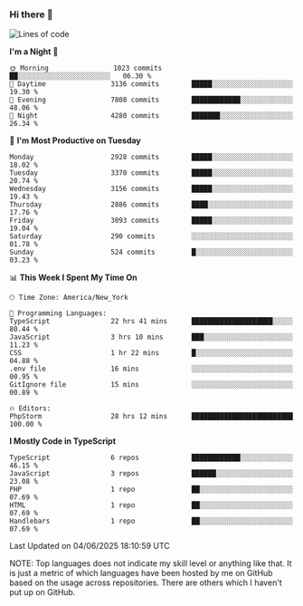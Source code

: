 ### Hi there 👋

<!--
**LynxJinxxy/LynxJinxxy** is a ✨ _special_ ✨ repository because its `README.md` (this file) appears on your GitHub profile.

Here are some ideas to get you started:

- 🔭 I’m currently working on ...
- 🌱 I’m currently learning ...
- 👯 I’m looking to collaborate on ...
- 🤔 I’m looking for help with ...
- 💬 Ask me about ...
- 📫 How to reach me: ...
- 😄 Pronouns: ...
- ⚡ Fun fact: ...
-->

<!--START_SECTION:waka-->
![Lines of code](https://img.shields.io/badge/From%20Hello%20World%20I%27ve%20Written-24.8%20million%20lines%20of%20code-blue)

**I'm a Night 🦉** 

```text
🌞 Morning                1023 commits        ██░░░░░░░░░░░░░░░░░░░░░░░   06.30 % 
🌆 Daytime                3136 commits        █████░░░░░░░░░░░░░░░░░░░░   19.30 % 
🌃 Evening                7808 commits        ████████████░░░░░░░░░░░░░   48.06 % 
🌙 Night                  4280 commits        ███████░░░░░░░░░░░░░░░░░░   26.34 % 
```
📅 **I'm Most Productive on Tuesday** 

```text
Monday                   2928 commits        █████░░░░░░░░░░░░░░░░░░░░   18.02 % 
Tuesday                  3370 commits        █████░░░░░░░░░░░░░░░░░░░░   20.74 % 
Wednesday                3156 commits        █████░░░░░░░░░░░░░░░░░░░░   19.43 % 
Thursday                 2886 commits        ████░░░░░░░░░░░░░░░░░░░░░   17.76 % 
Friday                   3093 commits        █████░░░░░░░░░░░░░░░░░░░░   19.04 % 
Saturday                 290 commits         ░░░░░░░░░░░░░░░░░░░░░░░░░   01.78 % 
Sunday                   524 commits         █░░░░░░░░░░░░░░░░░░░░░░░░   03.23 % 
```


📊 **This Week I Spent My Time On** 

```text
🕑︎ Time Zone: America/New_York

💬 Programming Languages: 
TypeScript               22 hrs 41 mins      ████████████████████░░░░░   80.44 % 
JavaScript               3 hrs 10 mins       ███░░░░░░░░░░░░░░░░░░░░░░   11.23 % 
CSS                      1 hr 22 mins        █░░░░░░░░░░░░░░░░░░░░░░░░   04.88 % 
.env file                16 mins             ░░░░░░░░░░░░░░░░░░░░░░░░░   00.95 % 
GitIgnore file           15 mins             ░░░░░░░░░░░░░░░░░░░░░░░░░   00.89 % 

🔥 Editors: 
PhpStorm                 28 hrs 12 mins      █████████████████████████   100.00 % 
```

**I Mostly Code in TypeScript** 

```text
TypeScript               6 repos             ████████████░░░░░░░░░░░░░   46.15 % 
JavaScript               3 repos             ██████░░░░░░░░░░░░░░░░░░░   23.08 % 
PHP                      1 repo              ██░░░░░░░░░░░░░░░░░░░░░░░   07.69 % 
HTML                     1 repo              ██░░░░░░░░░░░░░░░░░░░░░░░   07.69 % 
Handlebars               1 repo              ██░░░░░░░░░░░░░░░░░░░░░░░   07.69 % 
```




 Last Updated on 04/06/2025 18:10:59 UTC
<!--END_SECTION:waka-->
NOTE: Top languages does not indicate my skill level or anything like that. It is just a metric of which languages have been hosted by me on GitHub based on the usage across repositories. There are others which I haven't put up on GitHub.
